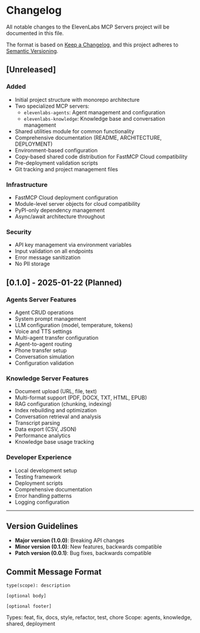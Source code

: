 # Changelog

All notable changes to the ElevenLabs MCP Servers project will be documented in this file.

The format is based on [Keep a Changelog](https://keepachangelog.com/en/1.0.0/),
and this project adheres to [Semantic Versioning](https://semver.org/spec/v2.0.0.html).

## [Unreleased]

### Added
- Initial project structure with monorepo architecture
- Two specialized MCP servers:
  - `elevenlabs-agents`: Agent management and configuration
  - `elevenlabs-knowledge`: Knowledge base and conversation management
- Shared utilities module for common functionality
- Comprehensive documentation (README, ARCHITECTURE, DEPLOYMENT)
- Environment-based configuration
- Copy-based shared code distribution for FastMCP Cloud compatibility
- Pre-deployment validation scripts
- Git tracking and project management files

### Infrastructure
- FastMCP Cloud deployment configuration
- Module-level server objects for cloud compatibility
- PyPI-only dependency management
- Async/await architecture throughout

### Security
- API key management via environment variables
- Input validation on all endpoints
- Error message sanitization
- No PII storage

## [0.1.0] - 2025-01-22 (Planned)

### Agents Server Features
- Agent CRUD operations
- System prompt management
- LLM configuration (model, temperature, tokens)
- Voice and TTS settings
- Multi-agent transfer configuration
- Agent-to-agent routing
- Phone transfer setup
- Conversation simulation
- Configuration validation

### Knowledge Server Features
- Document upload (URL, file, text)
- Multi-format support (PDF, DOCX, TXT, HTML, EPUB)
- RAG configuration (chunking, indexing)
- Index rebuilding and optimization
- Conversation retrieval and analysis
- Transcript parsing
- Data export (CSV, JSON)
- Performance analytics
- Knowledge base usage tracking

### Developer Experience
- Local development setup
- Testing framework
- Deployment scripts
- Comprehensive documentation
- Error handling patterns
- Logging configuration

---

## Version Guidelines

- **Major version (1.0.0)**: Breaking API changes
- **Minor version (0.1.0)**: New features, backwards compatible
- **Patch version (0.0.1)**: Bug fixes, backwards compatible

## Commit Message Format

```
type(scope): description

[optional body]

[optional footer]
```

Types: feat, fix, docs, style, refactor, test, chore
Scope: agents, knowledge, shared, deployment